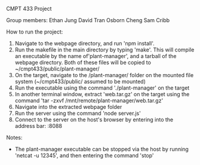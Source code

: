 CMPT 433 Project

Group members:
Ethan Jung
David Tran
Osborn Cheng
Sam Cribb

How to run the project:
 1. Navigate to the webpage directory, and run 'npm install'.
 2. Run the makefile in the main directory by typing 'make'. This will compile an executable by the name of'plant-manager', and a tarball     of the webpage directory. Both of these files will be copied to ~/cmpt433/public/plant-manager/
 3. On the target, navigate to the /plant-manager/ folder on the mounted file system (~/cmpt433/public/ assumed to be mounted)
 4. Run the executable using the command './plant-manager' on the target
 5. In another terminal window, extract 'web.tar.gz' on the target using the command 'tar -zxvf /mnt/remote/plant-manager/web.tar.gz'
 6. Navigate into the extracted webpage folder
 7. Run the server using the command 'node server.js'
 8. Connect to the server on the host's browser by entering into the address bar: :8088


Notes:
 - The plant-manager executable can be stopped via the host by running 'netcat -u  12345', and then entering the command 'stop'
